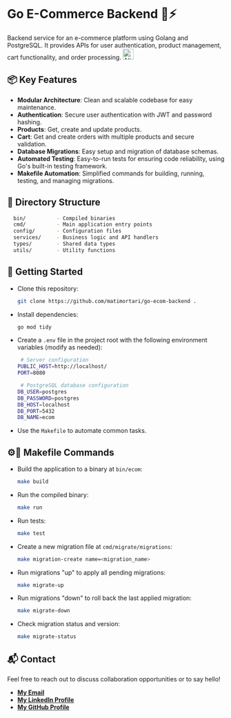 # Go E-Commerce Backend 🛒⚡

Backend service for an e-commerce platform using Golang and PostgreSQL. It provides APIs for user authentication, product management, cart functionality, and order processing. <img src="https://static.velvetcache.org/pages/2018/06/13/party-gopher/dancing-gopher.gif" alt="Alt text" width="25" height="25">

## 📦 Key Features

- **Modular Architecture**: Clean and scalable codebase for easy maintenance.
- **Authentication**: Secure user authentication with JWT and password hashing.
- **Products**: Get, create and update products.
- **Cart**: Get and create orders with multiple products and secure validation.
- **Database Migrations**: Easy setup and migration of database schemas.
- **Automated Testing**: Easy-to-run tests for ensuring code reliability, using Go's built-in testing framework.
- **Makefile Automation**: Simplified commands for building, running, testing, and managing migrations.

## 📂 Directory Structure

```bash
  bin/          - Compiled binaries
  cmd/          - Main application entry points
  config/       - Configuration files
  services/     - Business logic and API handlers
  types/        - Shared data types
  utils/        - Utility functions
```

## 🏁 Getting Started

- Clone this repository:

  ```bash
  git clone https://github.com/matimortari/go-ecom-backend .
  ```

- Install dependencies:

  ```bash
  go mod tidy
  ```

- Create a `.env` file in the project root with the following environment variables (modify as needed):

  ```bash
   # Server configuration
  PUBLIC_HOST=http://localhost/
  PORT=8080

   # PostgreSQL database configuration
  DB_USER=postgres
  DB_PASSWORD=postgres
  DB_HOST=localhost
  DB_PORT=5432
  DB_NAME=ecom
  ```

- Use the `Makefile` to automate common tasks.

## ⚙️🧪 Makefile Commands

- Build the application to a binary at `bin/ecom`:

  ```bash
  make build
  ```

- Run the compiled binary:

  ```bash
  make run
  ```

- Run tests:

  ```bash
  make test
  ```

- Create a new migration file at `cmd/migrate/migrations`:

  ```bash
  make migration-create name=<migration_name>
  ```

- Run migrations "up" to apply all pending migrations:

  ```bash
  make migrate-up
  ```

- Run migrations "down" to roll back the last applied migration:

  ```bash
  make migrate-down
  ```

- Check migration status and version:
  ```bash
  make migrate-status
  ```

## 📬 Contact

Feel free to reach out to discuss collaboration opportunities or to say hello!

- [**My Email**](mailto:matheus.felipe.19rt@gmail.com)
- [**My LinkedIn Profile**](https://www.linkedin.com/in/matheus-mortari-19rt)
- [**My GitHub Profile**](https://github.com/matimortari)
